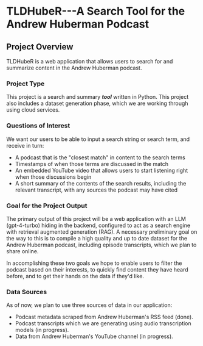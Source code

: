 # TLDHubeR---A Search Tool for the Andrew Huberman Podcast 


## Project Overview 

TLDHubeR is a web application that allows users to search for and summarize content in the Andrew Huberman podcast.

### Project Type

This project is a search and summary ***tool*** written in Python. This project also includes a dataset generation phase, which we are working through using cloud services.

### Questions of Interest

We want our users to be able to input a search string or search term, and receive in turn:
- A podcast that is the "closest match" in content to the search terms
- Timestamps of when those terms are discussed in the match
- An embedded YouTube video that allows users to start listening right when those discussions begin
- A short summary of the contents of the search results, including the relevant transcript, with any sources the podcast may have cited

### Goal for the Project Output

The primary output of this project will be a web application with an LLM (gpt-4-turbo) hiding in the backend, configured to act as a search engine with retrieval augmented generation (RAG). A necessary preliminary goal on the way to this is to compile a high quality and up to date dataset for the Andrew Huberman podcast, including episode transcripts, which we plan to share online.

In accomplishing these two goals we hope to enable users to filter the podcast based on their interests, to quickly find content they have heard before, and to get their hands on the data if they'd like.

### Data Sources
As of now, we plan to use three sources of data in our application:
- Podcast metadata scraped from Andrew Huberman's RSS feed (done).
- Podcast transcripts which we are generating using audio transcription models (in progress).
- Data from Andrew Huberman's YouTube channel (in progress).
